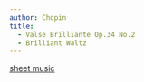 ```yaml
---
author: Chopin
title:
  - Valse Brilliante Op.34 No.2
  - Brilliant Waltz
---
```


[sheet music](https://www.dropbox.com/s/brvea6aiwdzfxwn/%5BChopin%5D%20Op.34%20No.2%20Valse%20Brillante%20Waltz.pdf?dl=0)
